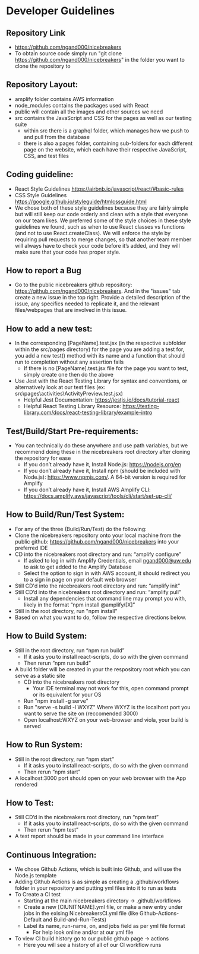 # Developer Guidelines

## Repository Link
- https://github.com/ngand000/nicebreakers
- To obtain source code simply run "git clone https://github.com/ngand000/nicebreakers" in the folder you want to clone the repository to

## Repository Layout:
- amplify folder contains AWS information
- node_modules contains the packages used with React
- public will contain all the images and other sources we need
- src contains the JavaScript and CSS for the pages as well as our testing suite
    - within src there is a graphql folder, which manages how we push to and pull from the database
    - there is also a pages folder, containing sub-folders for each different page on the website, which each have their respective JavaScript, CSS, and test files

## Coding guideline:
- React Style Guidelines https://airbnb.io/javascript/react/#basic-rules 
- CSS Style Guidelines https://google.github.io/styleguide/htmlcssguide.html 
- We chose both of these style guidelines because they are fairly simple but will still keep our code orderly and clean with a style that everyone on our team likes. We preferred some of the style choices in these style guidelines we found, such as when to use React classes vs functions (and not to use React.createClass). We will enforce the style by requiring pull requests to merge changes, so that another team member will always have to check your code before it’s added, and they will make sure that your code has proper style.

## How to report a Bug
- Go to the public nicebreakers github repository: https://github.com/ngand000/nicebreakers. And in the "issues" tab create a new issue in the top right. Provide a detailed description of the issue, any specifics needed to replicate it, and the relevant files/webpages that are involved in this issue.

## How to add a new test:
- In the corresponding [PageName].test.jsx (in the respective subfolder within the src/pages directory) for the page you are adding a test for, you add a new test() method with its name and a function that should run to completion without any assertion fails
    - If there is no [PageName].test.jsx file for the page you want to test, simply create one then do the above
- Use Jest with the React Testing Library for syntax and conventions, or alternatively look at our test files (ex: src\pages\activities\ActivityPreview.test.jsx)
    - Helpful Jest Documentation: https://jestjs.io/docs/tutorial-react
    - Helpful React Testing Library Resource: https://testing-library.com/docs/react-testing-library/example-intro

## Test/Build/Start Pre-requirements:
- You can technically do these anywhere and use path variables, but we recommend doing these in the nicebreakers root directory after cloning the repository for ease
    - If you don’t already have it, Install Node.js: https://nodejs.org/en
    - If you don’t already have it, Install npm (should be included with Node.js): https://www.npmjs.com/. A 64-bit version is required for Amplify
    - If you don’t already have it, Install AWS Amplify CLI: https://docs.amplify.aws/javascript/tools/cli/start/set-up-cli/

## How to Build/Run/Test System:
- For any of the three (Build/Run/Test) do the following:
- Clone the nicebreakers repository onto your local machine from the public github: https://github.com/ngand000/nicebreakers into your preferred IDE
- CD into the nicebreakers root directory and run: “amplify configure”
    - If asked to log in with Amplify Credentials, email ngand000@uw.edu to ask to get added to the Amplify Database
    - Select the option to sign in with AWS account, it should redirect you to a sign in page on your default web browser
- Still CD'd into the nicebreakers root directory and run: “amplify init”
- Still CD’d into the nicebreakers root directory and run: “amplify pull”
    - Install any dependencies that command line may prompt you with, likely in the format “npm install @amplify/[X]”
- Still in the root directory, run "npm install"
- Based on what you want to do, follow the respective directions below.

## How to Build System:
- Still in the root directory, run “npm run build”
    - If it asks you to install react-scripts, do so with the given command
    - Then rerun “npm run build”
- A build folder will be created in your the respository root which you can serve as a static site
    - CD into the nicebreakers root directory
        - Your IDE terminal may not work for this, open command prompt or its equivalent for your OS
    - Run "npm install -g serve"
    - Run "serve -s build -l WXYZ"
        Where WXYZ is the localhost port you want to serve the site on (reccomended 3000)
    - Open localhost:WXYZ on your web-browser and viola, your build is served

## How to Run System:
- Still in the root directory, run “npm start”
    - If it asks you to install react-scripts, do so with the given command
    - Then rerun “npm start”
- A localhost:3000 port should open on your web browser with the App rendered

## How to Test:
- Still CD’d in the nicebreakers root directory, run “npm test”
    - If it asks you to install react-scripts, do so with the given command
    - Then rerun “npm test”
- A test report should be made in your command line interface

## Continuous Integration:
- We chose Github Actions, which is built into Github, and will use the Node.js template
- Adding Github Actions is as simple as creating a .github/workflows folder in your repository and putting yml files into it to run as tests
- To Create a CI test
    - Starting at the main nicebreakers directory -> .github/workflows
    - Create a new [CIUNITNAME].yml file, or make a new entry under jobs in the exising NicebreakersCI.yml file (like Github-Actions-Default and Build-and-Run-Tests)
    - Label its name, run-name, on, and jobs field as per yml file format
        - For help look online and/or at our yml file
- To view CI build history go to our public github page -> actions
    - Here you will see a history of all of our CI workflow runs
